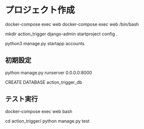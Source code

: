 
# プロジェクト作成

docker-compose exec web 
docker-compose exec web /bin/bash

mkdir action_trigger
django-admin startproject config .

python3 manage.py startapp accounts

## 初期設定
python manage.py runserver 0.0.0.0:8000

CREATE DATABASE action_trigger_db

## テスト実行
docker-compose exec web bash

cd action_trigger/
python manage.py test

